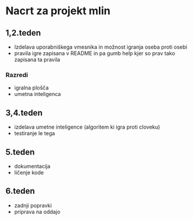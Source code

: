 # Nacrt za projekt mlin

## 1,2.teden
* Izdelava uporabniškega vmesnika in možnost igranja oseba proti osebi
* pravila igre zapisana v README in pa gumb help kjer so prav tako zapisana ta pravila

### Razredi
* igralna plošča
* umetna inteligenca

## 3,4.teden
* izdelava umetne inteligence (algoritem ki igra proti cloveku)
* testiranje le tega

## 5.teden
* dokumentacija 
* ličenje kode 

## 6.teden
* zadnji popravki
* priprava na oddajo